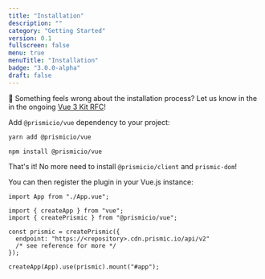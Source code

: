 ```yaml
---
title: "Installation"
description: ""
category: "Getting Started"
version: 0.1
fullscreen: false
menu: true
menuTitle: "Installation"
badge: "3.0.0-alpha"
draft: false
---
```


<d-alert type="info">

🤔 Something feels wrong about the installation process? Let us know in the in the ongoing [Vue 3 Kit RFC](https://github.com/prismicio/prismic-vue/issues/46)!

</d-alert>

Add `@prismicio/vue` dependency to your project:

<d-code-group>
  <d-code-block label="Yarn" active>

```bash
yarn add @prismicio/vue
```

  </d-code-block>
  <d-code-block label="npm">

```bash
npm install @prismicio/vue
```

  </d-code-block>
</d-code-group>

That's it! No more need to install `@prismicio/client` and `prismic-dom`!

You can then register the plugin in your Vue.js instance:

```javascript[src/main.js]
import App from "./App.vue";

import { createApp } from "vue";
import { createPrismic } from "@prismicio/vue";

const prismic = createPrismic({
  endpoint: "https://<repository>.cdn.prismic.io/api/v2"
  /* see reference for more */
});

createApp(App).use(prismic).mount("#app");
```
